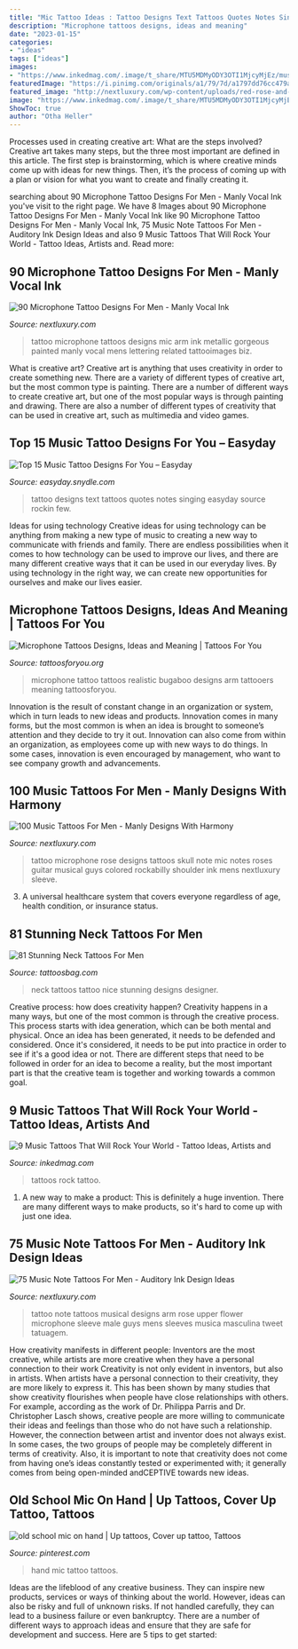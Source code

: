 ```yaml
---
title: "Mic Tattoo Ideas : Tattoo Designs Text Tattoos Quotes Notes Singing Easyday Source Rockin Few"
description: "Microphone tattoos designs, ideas and meaning"
date: "2023-01-15"
categories:
- "ideas"
tags: ["ideas"]
images:
- "https://www.inkedmag.com/.image/t_share/MTU5MDMyODY3OTI1MjcyMjEz/music_407.jpg"
featuredImage: "https://i.pinimg.com/originals/a1/79/7d/a1797dd76cc479a753c8e76441ebfd09.jpg"
featured_image: "http://nextluxury.com/wp-content/uploads/red-rose-and-skull-music-tattoo-on-arms-for-males.jpg"
image: "https://www.inkedmag.com/.image/t_share/MTU5MDMyODY3OTI1MjcyMjEz/music_407.jpg"
ShowToc: true
author: "Otha Heller"
---
```



Processes used in creating creative art: What are the steps involved?
Creative art takes many steps, but the three most important are defined in this article. The first step is brainstorming, which is where creative minds come up with ideas for new things. Then, it’s the process of coming up with a plan or vision for what you want to create and finally creating it.

	

		
searching about 90 Microphone Tattoo Designs For Men - Manly Vocal Ink you've visit to the right page. We have 8 Images about 90 Microphone Tattoo Designs For Men - Manly Vocal Ink like 90 Microphone Tattoo Designs For Men - Manly Vocal Ink, 75 Music Note Tattoos For Men - Auditory Ink Design Ideas and also 9 Music Tattoos That Will Rock Your World - Tattoo Ideas, Artists and. Read more:
		
    
## 90 Microphone Tattoo Designs For Men - Manly Vocal Ink

<img loading=lazy src="http://nextluxury.com/wp-content/uploads/coppery-metallic-microphone-tattoo-mens-upper-arms.jpg" onerror="this.onerror=null;this.src='https://tse2.mm.bing.net/th?id=OIP.0vw_EyqKPGpCp-DA-EdGqAHaHa&amp;pid=15.1';" alt="90 Microphone Tattoo Designs For Men - Manly Vocal Ink">

_Source: nextluxury.com_

>tattoo microphone tattoos designs mic arm ink metallic gorgeous painted manly vocal mens lettering related tattooimages biz. 

	

What is creative art?
Creative art is anything that uses creativity in order to create something new. There are a variety of different types of creative art, but the most common type is painting. There are a number of different ways to create creative art, but one of the most popular ways is through painting and drawing. There are also a number of different types of creativity that can be used in creative art, such as multimedia and video games.

    
## Top 15 Music Tattoo Designs For You – Easyday

<img loading=lazy src="https://easyday.snydle.com/files/2014/06/14-text-music-tattoo.jpg" onerror="this.onerror=null;this.src='https://tse1.mm.bing.net/th?id=OIP.MJhCWWxAYoIveH1uzDaRBwHaMy&amp;pid=15.1';" alt="Top 15 Music Tattoo Designs For You – Easyday">

_Source: easyday.snydle.com_

>tattoo designs text tattoos quotes notes singing easyday source rockin few. 

	

Ideas for using technology
Creative ideas for using technology can be anything from making a new type of music to creating a new way to communicate with friends and family. There are endless possibilities when it comes to how technology can be used to improve our lives, and there are many different creative ways that it can be used in our everyday lives. By using technology in the right way, we can create new opportunities for ourselves and make our lives easier.

    
## Microphone Tattoos Designs, Ideas And Meaning | Tattoos For You

<img loading=lazy src="https://www.tattoosforyou.org/wp-content/uploads/2016/03/Old-Microphone-Tattoos.jpg" onerror="this.onerror=null;this.src='https://tse2.mm.bing.net/th?id=OIP.GQ75HEXUtvHY1t39yg81mgAAAA&amp;pid=15.1';" alt="Microphone Tattoos Designs, Ideas and Meaning | Tattoos For You">

_Source: tattoosforyou.org_

>microphone tattoo tattoos realistic bugaboo designs arm tattooers meaning tattoosforyou. 

	

Innovation is the result of constant change in an organization or system, which in turn leads to new ideas and products. Innovation comes in many forms, but the most common is when an idea is brought to someone’s attention and they decide to try it out. Innovation can also come from within an organization, as employees come up with new ways to do things. In some cases, innovation is even encouraged by management, who want to see company growth and advancements.

    
## 100 Music Tattoos For Men - Manly Designs With Harmony

<img loading=lazy src="http://nextluxury.com/wp-content/uploads/red-rose-and-skull-music-tattoo-on-arms-for-males.jpg" onerror="this.onerror=null;this.src='https://tse2.mm.bing.net/th?id=OIP.sD6ihGdheCxZcCl1bEforgHaIp&amp;pid=15.1';" alt="100 Music Tattoos For Men - Manly Designs With Harmony">

_Source: nextluxury.com_

>tattoo microphone rose designs tattoos skull note mic notes roses guitar musical guys colored rockabilly shoulder ink mens nextluxury sleeve. 

	

3. A universal healthcare system that covers everyone regardless of age, health condition, or insurance status.

    
## 81 Stunning Neck Tattoos For Men

<img loading=lazy src="http://www.tattoosbag.com/wp-content/uploads/2016/08/Nice-Desinger-Tattoo-For-Men-600x773.jpg" onerror="this.onerror=null;this.src='https://tse1.mm.bing.net/th?id=OIP.pTb6xt4lKUuvN-yj5QM64AHaJi&amp;pid=15.1';" alt="81 Stunning Neck Tattoos For Men">

_Source: tattoosbag.com_

>neck tattoos tattoo nice stunning designs designer. 

	

Creative process: how does creativity happen?
Creativity happens in a many ways, but one of the most common is through the creative process. This process starts with idea generation, which can be both mental and physical. Once an idea has been generated, it needs to be defended and considered. Once it's considered, it needs to be put into practice in order to see if it's a good idea or not. There are different steps that need to be followed in order for an idea to become a reality, but the most important part is that the creative team is together and working towards a common goal.

    
## 9 Music Tattoos That Will Rock Your World - Tattoo Ideas, Artists And

<img loading=lazy src="https://www.inkedmag.com/.image/t_share/MTU5MDMyODY3OTI1MjcyMjEz/music_407.jpg" onerror="this.onerror=null;this.src='https://tse3.mm.bing.net/th?id=OIP.yCueH1EyElEa3RVOjsDdXQHaHa&amp;pid=15.1';" alt="9 Music Tattoos That Will Rock Your World - Tattoo Ideas, Artists and">

_Source: inkedmag.com_

>tattoos rock tattoo. 

	

1. A new way to make a product: This is definitely a huge invention. There are many different ways to make products, so it's hard to come up with just one idea.

    
## 75 Music Note Tattoos For Men - Auditory Ink Design Ideas

<img loading=lazy src="http://nextluxury.com/wp-content/uploads/rose-flower-music-note-with-microphone-male-upper-arm-tattoo.jpg" onerror="this.onerror=null;this.src='https://tse2.mm.bing.net/th?id=OIP.ndJDDaprTUlSp0QDOGjyXQHaHa&amp;pid=15.1';" alt="75 Music Note Tattoos For Men - Auditory Ink Design Ideas">

_Source: nextluxury.com_

>tattoo note tattoos musical designs arm rose upper flower microphone sleeve male guys mens sleeves musica masculina tweet tatuagem. 

	

How creativity manifests in different people: Inventors are the most creative, while artists are more creative when they have a personal connection to their work
Creativity is not only evident in inventors, but also in artists. When artists have a personal connection to their creativity, they are more likely to express it. This has been shown by many studies that show creativity flourishes when people have close relationships with others. For example, according as the work of Dr. Philippa Parris and Dr. Christopher Lasch shows, creative people are more willing to communicate their ideas and feelings than those who do not have such a relationship. 
However, the connection between artist and inventor does not always exist. In some cases, the two groups of people may be completely different in terms of creativity. Also, it is important to note that creativity does not come from having one’s ideas constantly tested or experimented with; it generally comes from being open-minded andCEPTIVE towards new ideas.

    
## Old School Mic On Hand | Up Tattoos, Cover Up Tattoo, Tattoos

<img loading=lazy src="https://i.pinimg.com/originals/a1/79/7d/a1797dd76cc479a753c8e76441ebfd09.jpg" onerror="this.onerror=null;this.src='https://tse2.mm.bing.net/th?id=OIP.xghf1Uch3Yke4SNVSbc3nQHaJ4&amp;pid=15.1';" alt="old school mic on hand | Up tattoos, Cover up tattoo, Tattoos">

_Source: pinterest.com_

>hand mic tattoo tattoos. 

	

Ideas are the lifeblood of any creative business. They can inspire new products, services or ways of thinking about the world. However, ideas can also be risky and full of unknown risks. If not handled carefully, they can lead to a business failure or even bankruptcy. There are a number of different ways to approach ideas and ensure that they are safe for development and success. Here are 5 tips to get started:

